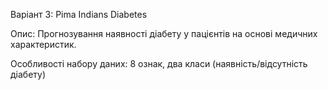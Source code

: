 Варіант 3: Pima Indians Diabetes

Опис: Прогнозування наявності діабету у пацієнтів на основі медичних характеристик. 

Особливості набору даних: 8 ознак, два класи (наявність/відсутність діабету)
